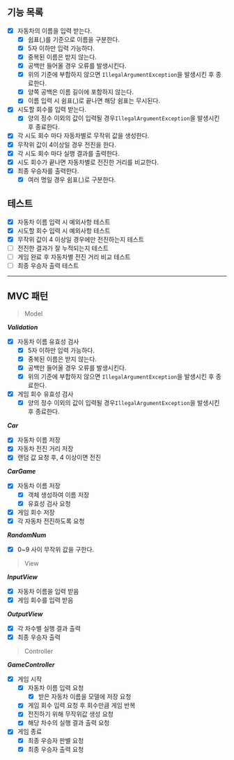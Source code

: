 ## 기능 목록

- [x]  자동차의 이름을 입력 받는다.
    - [x]  쉽표(,)를 기준으로 이름을 구분한다.
    - [x]  5자 이하만 입력 가능하다.
    - [x]  중복된 이름은 받지 않는다.
    - [x]  공백만 들어올 경우 오류를 발생시킨다.
    - [x]  위의 기준에 부합하지 않으면 `IllegalArgumentException`을 발생시킨 후 종료한다.
    - [x]  양쪽 공백은 이름 길이에 포함하지 않는다.
    - [x]  이름 입력 시 쉼표(,)로 끝나면 해당 쉼표는 무시된다.
- [x]  시도할 회수를 입력 받는다.
    - [x]  양의 정수 이외의 값이 입력될 경우`IllegalArgumentException`을 발생시킨 후 종료한다.
- [x]  각 시도 회수 마다 자동차별로 무작위 값을 생성한다.
- [x]  무작위 값이 4이상일 경우 전진을 한다.
- [x]  각 시도 회수 마다 실행 결과를 출력한다.
- [x]  시도 회수가 끝나면 자동차별로 전진한 거리를 비교한다.
- [x]  최종 우승자를 출력한다.
    - [x]  여러 명일 경우 쉼표(,)로 구분한다.

## 테스트

- [x]  자동차 이름 입력 시 예외사항 테스트
- [x]  시도할 회수 입력 시 예외사항 테스트
- [x]  무작위 값이 4 이상일 경우에만 전진하는지 테스트
- [ ]  전진한 결과가 잘 누적되는지 테스트
- [ ]  게임 완료 후 자동차별 전진 거리 비교 테스트
- [ ]  최종 우승자 출력 테스트

---

## MVC 패턴

> Model
>

***Validation***

- [x]  자동차 이름 유효성 검사
    - [x]  5자 이하만 입력 가능하다.
    - [x]  중복된 이름은 받지 않는다.
    - [x]  공백만 들어올 경우 오류를 발생시킨다.
    - [x]  위의 기준에 부합하지 않으면 `IllegalArgumentException`을 발생시킨 후 종료한다.
- [x]  게임 회수 유효성 검사
    - [x]  양의 정수 이외의 값이 입력될 경우`IllegalArgumentException`을 발생시킨 후 종료한다.

***Car***

- [x]  자동차 이름 저장
- [x]  자동차 전진 거리 저장
- [x]  랜덤 값 요청 후, 4 이상이면 전진

***CarGame***

- [x]  자동차 이름 저장
    - [x]  객체 생성하여 이름 저장
    - [x]  유효성 검사 요청
- [x]  게임 회수 저장
- [x]  각 자동차 전진하도록 요청

***RandomNum***

- [x] 0~9 사이 무작위 값을 구한다.

> View
>

***InputView***

- [x]  자동차 이름을 입력 받음
- [x]  게임 회수를 입력 받음

***OutputView***

- [x]  각 차수별 실행 결과 출력
- [x]  최종 우승자 출력

> Controller
>

***GameController***

- [x]  게임 시작
    - [x]  자동차 이름 입력 요청
        - [x]  받은 자동차 이름을 모델에 저장 요청
    - [x]  게임 회수 입력 요청 후 회수만큼 게임 반복
    - [x]  전진하기 위해 무작위값 생성 요청
    - [x]  해당 차수의 실행 결과 출력 요청
- [x]  게임 종료
    - [x]  최종 우승자 판별 요청
    - [x]  최종 우승자 출력 요청